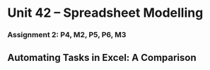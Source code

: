 # Unit 42 &ndash; Spreadsheet Modelling
### Assignment 2: P4, M2, P5, P6, M3

## Automating Tasks in Excel: A Comparison